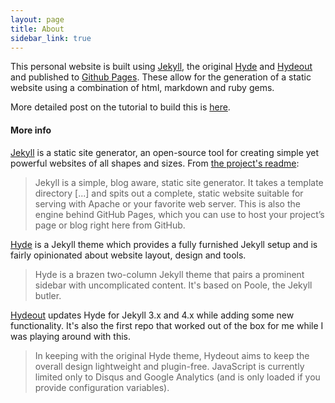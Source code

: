 ```yaml
---
layout: page
title: About
sidebar_link: true
---
```


This personal website is built using [Jekyll](http://jekyllrb.com), the original [Hyde](https://github.com/poole/hyde) and [Hydeout](https://github.com/fongandrew/hydeout/) and published to [Github Pages](https://pages.github.com/). These allow for the generation of a static website using a combination of html, markdown and ruby gems.

More detailed post on the tutorial to build this is [here]().

#### More info

[Jekyll](http://jekyllrb.com) is a static site generator, an open-source tool for creating simple yet powerful websites of all shapes and sizes. From [the project's readme](https://github.com/mojombo/jekyll/blob/master/README.markdown):

  > Jekyll is a simple, blog aware, static site generator. It takes a template directory [...] and spits out a complete, static website suitable for serving with Apache or your favorite web server. This is also the engine behind GitHub Pages, which you can use to host your project’s page or blog right here from GitHub.

[Hyde](https://github.com/poole/hyde) is a Jekyll theme which provides a fully furnished Jekyll setup and is fairly opinionated about website layout, design and tools.

  > Hyde is a brazen two-column Jekyll theme that pairs a prominent sidebar with uncomplicated content. It's based on Poole, the Jekyll butler.

[Hydeout](https://github.com/fongandrew/hydeout) updates Hyde for Jekyll 3.x and 4.x while adding some new functionality. It's also the first repo that worked out of the box for me while I was playing around with this.

  > In keeping with the original Hyde theme, Hydeout aims to keep the overall design lightweight and plugin-free. JavaScript is currently limited only to Disqus and Google Analytics (and is only loaded if you provide configuration variables).